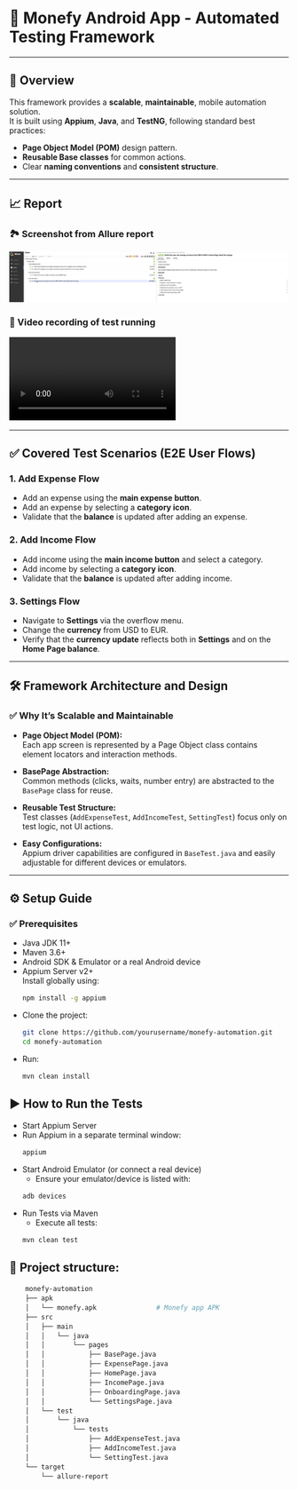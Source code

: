 # 📱 Monefy Android App - Automated Testing Framework

---

## 🚀 Overview

This framework provides a **scalable**, **maintainable**, mobile automation solution.  
It is built using **Appium**, **Java**, and **TestNG**, following standard best practices:
- **Page Object Model (POM)** design pattern.
- **Reusable Base classes** for common actions.
- Clear **naming conventions** and **consistent structure**.

---
## 📈 Report

### 🏞️ Screenshot from Allure report
![allure report](https://github.com/Tabaaza/Android_Automation_Monefy/blob/main/showcaseFile/OmarTabaz-N26-Monefy-I.png?raw=true)

### 📼 Video recording of test running 
![allure report](https://github.com/Tabaaza/Android_Automation_Monefy/blob/main/showcaseFile/OmarTabaz-N26-Monefy%202.mov?raw=true)

---

## ✅ Covered Test Scenarios (E2E User Flows)

### 1. **Add Expense Flow**
- Add an expense using the **main expense button**.
- Add an expense by selecting a **category icon**.
- Validate that the **balance** is updated after adding an expense.

### 2. **Add Income Flow**
- Add income using the **main income button** and select a category.
- Add income by selecting a **category icon**.
- Validate that the **balance** is updated after adding income.

### 3. **Settings Flow**
- Navigate to **Settings** via the overflow menu.
- Change the **currency** from USD to EUR.
- Verify that the **currency update** reflects both in **Settings** and on the **Home Page balance**.

---

## 🛠️ Framework Architecture and Design

### ✅ Why It’s Scalable and Maintainable
- **Page Object Model (POM):**  
  Each app screen is represented by a Page Object class contains element locators and interaction methods.

- **BasePage Abstraction:**  
  Common methods (clicks, waits, number entry) are abstracted to the `BasePage` class for reuse.

- **Reusable Test Structure:**  
  Test classes (`AddExpenseTest`, `AddIncomeTest`, `SettingTest`) focus only on test logic, not UI actions.

- **Easy Configurations:**  
  Appium driver capabilities are configured in `BaseTest.java` and easily adjustable for different devices or emulators.

---

## ⚙️ Setup Guide

### ✅ Prerequisites
- Java JDK 11+
- Maven 3.6+
- Android SDK & Emulator or a real Android device
- Appium Server v2+  
  Install globally using:
  ```bash
  npm install -g appium
- Clone the project: 
  ```bash
  git clone https://github.com/yourusername/monefy-automation.git
  cd monefy-automation
- Run: 
  ```bash
  mvn clean install

## ▶️ How to Run the Tests

- Start Appium Server
- Run Appium in a separate terminal window:
  ```bash
  appium
- Start Android Emulator (or connect a real device)
  - Ensure your emulator/device is listed with:
  ```bash
  adb devices
- Run Tests via Maven
   - Execute all tests:
  ```bash
  mvn clean test
  
## 📂 Project structure: 
```bash
    monefy-automation
    ├── apk
    │   └── monefy.apk               # Monefy app APK
    ├── src
    │   ├── main
    │   │   └── java
    │   │       └── pages
    │   │           ├── BasePage.java
    │   │           ├── ExpensePage.java
    │   │           ├── HomePage.java
    │   │           ├── IncomePage.java
    │   │           ├── OnboardingPage.java
    │   │           └── SettingsPage.java
    │   └── test
    │       └── java
    │           └── tests
    │               ├── AddExpenseTest.java
    │               ├── AddIncomeTest.java
    │               └── SettingTest.java
    └── target
        └── allure-report
